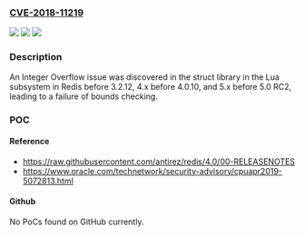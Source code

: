 ### [CVE-2018-11219](https://cve.mitre.org/cgi-bin/cvename.cgi?name=CVE-2018-11219)
![](https://img.shields.io/static/v1?label=Product&message=n%2Fa&color=blue)
![](https://img.shields.io/static/v1?label=Version&message=n%2Fa&color=blue)
![](https://img.shields.io/static/v1?label=Vulnerability&message=n%2Fa&color=brighgreen)

### Description

An Integer Overflow issue was discovered in the struct library in the Lua subsystem in Redis before 3.2.12, 4.x before 4.0.10, and 5.x before 5.0 RC2, leading to a failure of bounds checking.

### POC

#### Reference
- https://raw.githubusercontent.com/antirez/redis/4.0/00-RELEASENOTES
- https://www.oracle.com/technetwork/security-advisory/cpuapr2019-5072813.html

#### Github
No PoCs found on GitHub currently.

